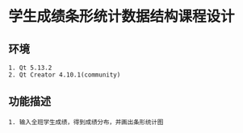 # 学生成绩条形统计数据结构课程设计
## 环境
    1. Qt 5.13.2
	2. Qt Creator 4.10.1(community)
## 功能描述
    1. 输入全班学生成绩，得到成绩分布，并画出条形统计图